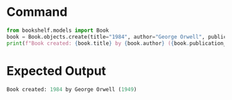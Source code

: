 # Command
```python
from bookshelf.models import Book
book = Book.objects.create(title="1984", author="George Orwell", publication_year=1949)
print(f"Book created: {book.title} by {book.author} ({book.publication_year})")
```
# Expected Output
```python
Book created: 1984 by George Orwell (1949)
```
